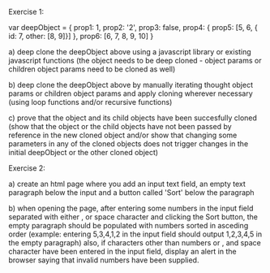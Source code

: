  Exercise 1:

  var deepObject = {
    prop1: 1,
    prop2: '2',
    prop3: false,
    prop4: {
      prop5: [5, 6, { id: 7, other: [8, 9]}]
    },
    prop6: [6, 7, 8, 9, 10]
  }
  
  a) deep clone the deepObject above using a javascript library or existing javascript functions
  (the object needs to be deep cloned - object params or children object params need to be cloned as well)
   
  b) deep clone the deepObject above by manually iterating thought object params or children object params and apply cloning wherever necessary
  (using loop functions and/or recursive functions)
   
  c) prove that the object and its child objects have been succesfully cloned
  (show that the object or the child objects have not been passed by reference in the new cloned object and/or 
  show that changing some parameters in any of the cloned objects does not trigger changes in the initial deepObject or the other cloned object)
​

Exercise 2:

  a) create an html page where you add an input text field, an empty text paragraph below the input and a button called 'Sort' below the paragraph
  
  b) when opening the page, after entering some numbers in the input field separated with either , or space character and clicking the Sort button,
  the empty paragraph should be populated with numbers sorted in asceding order (example: entering 5,3,4,1,2 in the input field should output 1,2,3,4,5 in the empty paragraph)
  also, if characters other than numbers or , and space character have been entered in the input field, display an alert in the browser saying that invalid numbers have been supplied.
